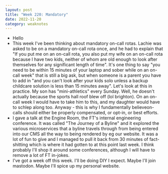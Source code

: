 ```yaml
---
layout: post
title: "Week 220: Mandatory"
date: 2022-11-20
category: weaknotes
---
```


* Hello
* This week I've been thinking about mandatory on-call rotas. Lachie was asked to be on a mandatory on-call rota once, and he had to explain that "If you put me on an on-call rota, you also put my wife on an on-call rota because I have two kids, neither of whom are old enough to look after themselves for any significant length of time". It's one thing to say "you need to be within 15 minutes of your laptop and sober while on an on-call week" that is still a big ask, but when someone is a parent you have to add in "and you can't look after your kids solo unless a backup childcare solution is less than 15 minutes away". Let's look at this in practice. My son has "mini-athletics" every Sunday. Well, he doesn't actually because the sports hall roof blew off (lol brighton). On an on-call week I would have to take him to this, and my daughter would have to schlep along too. Anyway - this is why I fundamentally believeon-calls should either be properly compensated, or opt-in, or best efforts.
* I gave a talk at the Engine Room, the FT's internal engineering conference. It was called "The Journey of a Byline" and it explored the various microservices that a byline travels through from being entered into our CMS all the way to being rendered by eg our website. It was a lot of fun to give and I managed to pull it back from 30 minutes of fact-shitting which is where it had gotten to at this point last week. I think probably I'll shop it around some conferences, although I will have to remove a lot of FT in-jokes.
* I've got a week off this week. I'll be doing DIY I expect. Maybe I'll join mastodon. Maybe I'll spice up my personal website.
